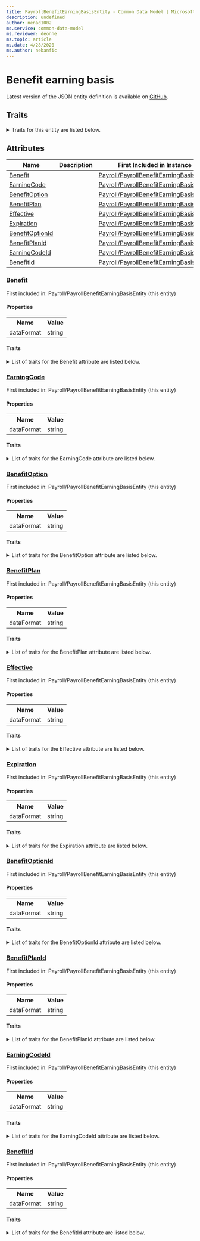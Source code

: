 ```yaml
---
title: PayrollBenefitEarningBasisEntity - Common Data Model | Microsoft Docs
description: undefined
author: nenad1002
ms.service: common-data-model
ms.reviewer: deonhe
ms.topic: article
ms.date: 4/28/2020
ms.author: nebanfic
---
```


# Benefit earning basis

  
 Latest version of the JSON entity definition is available on <a href="https://github.com/Microsoft/CDM/tree/master/schemaDocuments/core/operationsCommon/Entities/HumanResources/Payroll/PayrollBenefitEarningBasisEntity.cdm.json" target="_blank">GitHub</a>.  

## Traits

<details>
<summary>Traits for this entity are listed below.  
</summary>

**is.CDM.entityVersion**  
  <table><tr><th>Parameter</th><th>Value</th><th>Data type</th><th>Explanation</th></tr><tr><td>versionNumber</td><td>"1.0.0"</td><td>string</td><td>semantic version number of the entity</td></tr></table>

**is.application.releaseVersion**  
  <table><tr><th>Parameter</th><th>Value</th><th>Data type</th><th>Explanation</th></tr><tr><td>releaseVersion</td><td>"10.0.13.0"</td><td>string</td><td>semantic version number of the application introducing this entity</td></tr></table>

**is.localized.displayedAs**  
  Holds the list of language specific display text for an object.  <table><tr><th>Parameter</th><th>Value</th><th>Data type</th><th>Explanation</th></tr><tr><td>localizedDisplayText</td><td><table><tr><th>languageTag</th><th>displayText</th></tr><tr><td>en</td><td>Benefit earning basis</td></tr></table></td><td>entity</td><td>a reference to the constant entity holding the list of localized text</td></tr></table>

</details>

## Attributes

|Name|Description|First Included in Instance|
|---|---|---|
|[Benefit](#Benefit)||<a href="PayrollBenefitEarningBasisEntity.md" target="_blank">Payroll/PayrollBenefitEarningBasisEntity</a>|
|[EarningCode](#EarningCode)||<a href="PayrollBenefitEarningBasisEntity.md" target="_blank">Payroll/PayrollBenefitEarningBasisEntity</a>|
|[BenefitOption](#BenefitOption)||<a href="PayrollBenefitEarningBasisEntity.md" target="_blank">Payroll/PayrollBenefitEarningBasisEntity</a>|
|[BenefitPlan](#BenefitPlan)||<a href="PayrollBenefitEarningBasisEntity.md" target="_blank">Payroll/PayrollBenefitEarningBasisEntity</a>|
|[Effective](#Effective)||<a href="PayrollBenefitEarningBasisEntity.md" target="_blank">Payroll/PayrollBenefitEarningBasisEntity</a>|
|[Expiration](#Expiration)||<a href="PayrollBenefitEarningBasisEntity.md" target="_blank">Payroll/PayrollBenefitEarningBasisEntity</a>|
|[BenefitOptionId](#BenefitOptionId)||<a href="PayrollBenefitEarningBasisEntity.md" target="_blank">Payroll/PayrollBenefitEarningBasisEntity</a>|
|[BenefitPlanId](#BenefitPlanId)||<a href="PayrollBenefitEarningBasisEntity.md" target="_blank">Payroll/PayrollBenefitEarningBasisEntity</a>|
|[EarningCodeId](#EarningCodeId)||<a href="PayrollBenefitEarningBasisEntity.md" target="_blank">Payroll/PayrollBenefitEarningBasisEntity</a>|
|[BenefitId](#BenefitId)||<a href="PayrollBenefitEarningBasisEntity.md" target="_blank">Payroll/PayrollBenefitEarningBasisEntity</a>|

### <a href=#Benefit name="Benefit">Benefit</a>

First included in: Payroll/PayrollBenefitEarningBasisEntity (this entity)  

#### Properties

<table><tr><th>Name</th><th>Value</th></tr><tr><td>dataFormat</td><td>string</td></tr></table>

#### Traits

<details>
<summary>List of traits for the Benefit attribute are listed below.</summary>

**is.dataFormat.character**  
**is.dataFormat.big**  
**is.dataFormat.array**  
**is.dataFormat.character**  
**is.dataFormat.array**  
</details>

### <a href=#EarningCode name="EarningCode">EarningCode</a>

First included in: Payroll/PayrollBenefitEarningBasisEntity (this entity)  

#### Properties

<table><tr><th>Name</th><th>Value</th></tr><tr><td>dataFormat</td><td>string</td></tr></table>

#### Traits

<details>
<summary>List of traits for the EarningCode attribute are listed below.</summary>

**is.dataFormat.character**  
**is.dataFormat.big**  
**is.dataFormat.array**  
**is.dataFormat.character**  
**is.dataFormat.array**  
</details>

### <a href=#BenefitOption name="BenefitOption">BenefitOption</a>

First included in: Payroll/PayrollBenefitEarningBasisEntity (this entity)  

#### Properties

<table><tr><th>Name</th><th>Value</th></tr><tr><td>dataFormat</td><td>string</td></tr></table>

#### Traits

<details>
<summary>List of traits for the BenefitOption attribute are listed below.</summary>

**is.dataFormat.character**  
**is.dataFormat.big**  
**is.dataFormat.array**  
**is.dataFormat.character**  
**is.dataFormat.array**  
</details>

### <a href=#BenefitPlan name="BenefitPlan">BenefitPlan</a>

First included in: Payroll/PayrollBenefitEarningBasisEntity (this entity)  

#### Properties

<table><tr><th>Name</th><th>Value</th></tr><tr><td>dataFormat</td><td>string</td></tr></table>

#### Traits

<details>
<summary>List of traits for the BenefitPlan attribute are listed below.</summary>

**is.dataFormat.character**  
**is.dataFormat.big**  
**is.dataFormat.array**  
**is.dataFormat.character**  
**is.dataFormat.array**  
</details>

### <a href=#Effective name="Effective">Effective</a>

First included in: Payroll/PayrollBenefitEarningBasisEntity (this entity)  

#### Properties

<table><tr><th>Name</th><th>Value</th></tr><tr><td>dataFormat</td><td>string</td></tr></table>

#### Traits

<details>
<summary>List of traits for the Effective attribute are listed below.</summary>

**is.dataFormat.character**  
**is.dataFormat.big**  
**is.dataFormat.array**  
**is.dataFormat.character**  
**is.dataFormat.array**  
</details>

### <a href=#Expiration name="Expiration">Expiration</a>

First included in: Payroll/PayrollBenefitEarningBasisEntity (this entity)  

#### Properties

<table><tr><th>Name</th><th>Value</th></tr><tr><td>dataFormat</td><td>string</td></tr></table>

#### Traits

<details>
<summary>List of traits for the Expiration attribute are listed below.</summary>

**is.dataFormat.character**  
**is.dataFormat.big**  
**is.dataFormat.array**  
**is.dataFormat.character**  
**is.dataFormat.array**  
</details>

### <a href=#BenefitOptionId name="BenefitOptionId">BenefitOptionId</a>

First included in: Payroll/PayrollBenefitEarningBasisEntity (this entity)  

#### Properties

<table><tr><th>Name</th><th>Value</th></tr><tr><td>dataFormat</td><td>string</td></tr></table>

#### Traits

<details>
<summary>List of traits for the BenefitOptionId attribute are listed below.</summary>

**is.dataFormat.character**  
**is.dataFormat.big**  
**is.dataFormat.array**  
**is.dataFormat.character**  
**is.dataFormat.array**  
</details>

### <a href=#BenefitPlanId name="BenefitPlanId">BenefitPlanId</a>

First included in: Payroll/PayrollBenefitEarningBasisEntity (this entity)  

#### Properties

<table><tr><th>Name</th><th>Value</th></tr><tr><td>dataFormat</td><td>string</td></tr></table>

#### Traits

<details>
<summary>List of traits for the BenefitPlanId attribute are listed below.</summary>

**is.dataFormat.character**  
**is.dataFormat.big**  
**is.dataFormat.array**  
**is.dataFormat.character**  
**is.dataFormat.array**  
</details>

### <a href=#EarningCodeId name="EarningCodeId">EarningCodeId</a>

First included in: Payroll/PayrollBenefitEarningBasisEntity (this entity)  

#### Properties

<table><tr><th>Name</th><th>Value</th></tr><tr><td>dataFormat</td><td>string</td></tr></table>

#### Traits

<details>
<summary>List of traits for the EarningCodeId attribute are listed below.</summary>

**is.dataFormat.character**  
**is.dataFormat.big**  
**is.dataFormat.array**  
**is.dataFormat.character**  
**is.dataFormat.array**  
</details>

### <a href=#BenefitId name="BenefitId">BenefitId</a>

First included in: Payroll/PayrollBenefitEarningBasisEntity (this entity)  

#### Properties

<table><tr><th>Name</th><th>Value</th></tr><tr><td>dataFormat</td><td>string</td></tr></table>

#### Traits

<details>
<summary>List of traits for the BenefitId attribute are listed below.</summary>

**is.dataFormat.character**  
**is.dataFormat.big**  
**is.dataFormat.array**  
**is.dataFormat.character**  
**is.dataFormat.array**  
</details>
